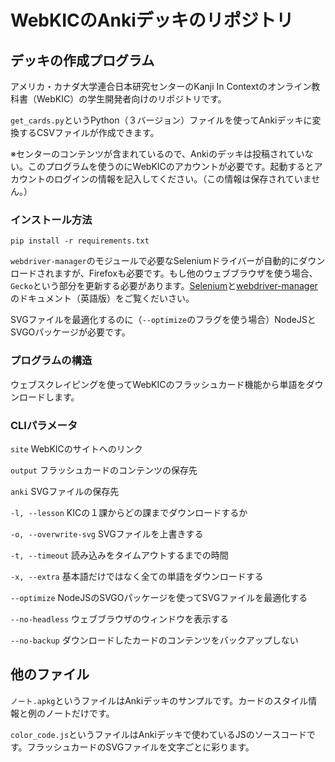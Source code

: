 
# WebKICのAnkiデッキのリポジトリ

## デッキの作成プログラム

アメリカ・カナダ大学連合日本研究センターのKanji In Contextのオンライン教科書（WebKIC）の学生開発者向けのリポジトリです。

`get_cards.py`というPython（３バージョン）ファイルを使ってAnkiデッキに変換するCSVファイルが作成できます。

※センターのコンテンツが含まれているので、Ankiのデッキは投稿されていない。このプログラムを使うのにWebKICのアカウントが必要です。起動するとアカウントのログインの情報を記入してください。（この情報は保存されていません。）

### インストール方法

`pip install -r requirements.txt`

`webdriver-manager`のモジュールで必要なSeleniumドライバーが自動的にダウンロードされますが、Firefoxも必要です。もし他のウェブブラウザを使う場合、`Gecko`という部分を更新する必要があります。[Selenium](https://selenium-python.readthedocs.io/api.html)と[webdriver-manager](https://pypi.org/project/webdriver-manager/)のドキュメント（英語版）をご覧くだいさい。

SVGファイルを最適化するのに（`--optimize`のフラグを使う場合）NodeJSとSVGOパッケージが必要です。

### プログラムの構造

ウェブスクレイピングを使ってWebKICのフラッシュカード機能から単語をダウンロードします。

### CLIパラメータ

`site` WebKICのサイトへのリンク

`output` フラッシュカードのコンテンツの保存先

`anki` SVGファイルの保存先

`-l, --lesson` KICの１課からどの課までダウンロードするか

`-o, --overwrite-svg` SVGファイルを上書きする

`-t, --timeout` 読み込みをタイムアウトするまでの時間

`-x, --extra` 基本語だけではなく全ての単語をダウンロードする

`--optimize` NodeJSのSVGOパッケージを使ってSVGファイルを最適化する

`--no-headless` ウェブブラウザのウィンドウを表示する

`--no-backup` ダウンロードしたカードのコンテンツをバックアップしない

## 他のファイル

`ノート.apkg`というファイルはAnkiデッキのサンプルです。カードのスタイル情報と例のノートだけです。

`color_code.js`というファイルはAnkiデッキで使わているJSのソースコードです。フラッシュカードのSVGファイルを文字ごとに彩ります。
